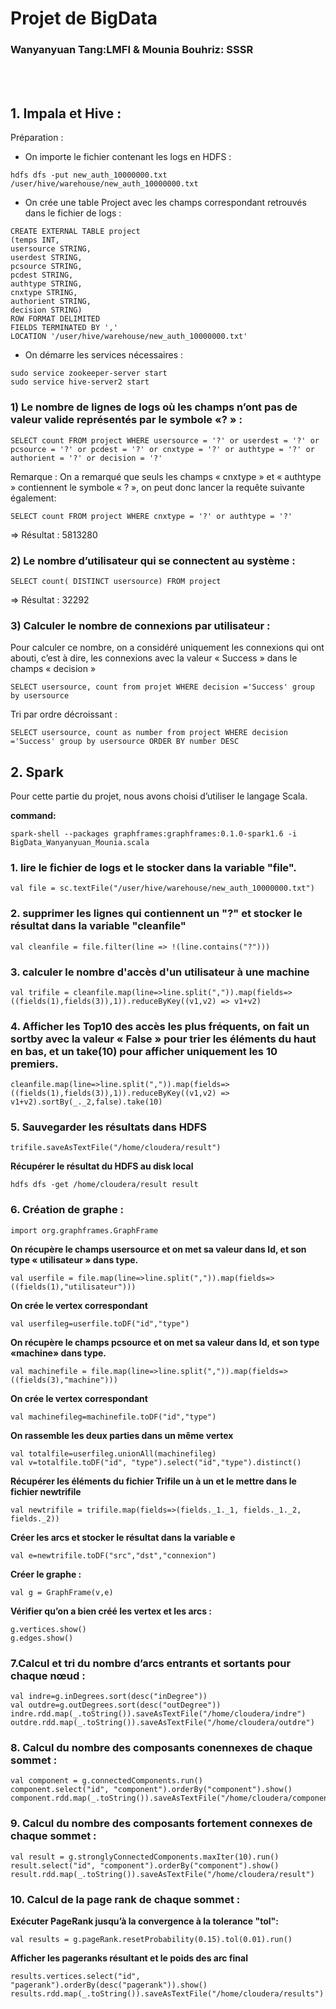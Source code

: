 # Projet de BigData

### Wanyanyuan Tang:LMFI   &  Mounia Bouhriz: SSSR

<br><br/>

## 1. Impala et Hive :

Préparation :


- On importe le fichier contenant les logs en HDFS :

 ```
hdfs dfs -put new_auth_10000000.txt /user/hive/warehouse/new_auth_10000000.txt
 ```
 
- On crée une table Project avec les champs correspondant retrouvés dans le fichier de logs : 

```
CREATE EXTERNAL TABLE project
(temps INT,
usersource STRING,
userdest STRING,
pcsource STRING,
pcdest STRING,
authtype STRING,
cnxtype STRING,
authorient STRING,
decision STRING)
ROW FORMAT DELIMITED
FIELDS TERMINATED BY ','
LOCATION '/user/hive/warehouse/new_auth_10000000.txt'
```

- On démarre les services nécessaires : 

```
sudo service zookeeper-server start
sudo service hive-server2 start
```

### 1) Le nombre de lignes de logs où les champs n’ont pas de valeur valide représentés par le symbole «? » : 

 ```
SELECT count FROM project WHERE usersource = '?' or userdest = '?' or pcsource = '?' or pcdest = '?' or cnxtype = '?' or authtype = '?' or authorient = '?' or decision = '?'
 ```
 
Remarque : On a remarqué que seuls les champs « cnxtype » et « authtype » contiennent le symbole « ? », on peut donc lancer la requête suivante également:
 
 ```
SELECT count FROM project WHERE cnxtype = '?' or authtype = '?'
 ```

⇒ Résultat : 5813280



### 2) Le nombre d’utilisateur qui se connectent au système :  

 ```
SELECT count( DISTINCT usersource) FROM project
 ```
⇒ Résultat : 32292


### 3) Calculer le nombre de connexions par utilisateur : 

Pour calculer ce nombre, on a considéré uniquement les connexions qui ont abouti, c’est à dire, les connexions avec la valeur « Success » dans le champs « decision »

 ```
SELECT usersource, count from projet WHERE decision ='Success' group by usersource 
 ```

Tri par ordre décroissant : 

 ```
SELECT usersource, count as number from project WHERE decision ='Success' group by usersource ORDER BY number DESC
 ```

## 2. Spark 
Pour cette partie du projet, nous avons choisi d’utiliser le langage Scala. 

**command:**


 ```
spark-shell --packages graphframes:graphframes:0.1.0-spark1.6 -i BigData_Wanyanyuan_Mounia.scala
 ```
 
### 1.  lire le fichier de logs et le stocker dans la variable "file".

```
val file = sc.textFile("/user/hive/warehouse/new_auth_10000000.txt") 
 ```

### 2. supprimer les lignes qui contiennent un "?" et stocker le résultat dans la variable "cleanfile"
 ```
val cleanfile = file.filter(line => !(line.contains("?")))  
 ```
### 3.  calculer le nombre d'accès d'un utilisateur à une machine 

 ```
 val trifile = cleanfile.map(line=>line.split(",")).map(fields=>((fields(1),fields(3)),1)).reduceByKey((v1,v2) => v1+v2)
 
 ```

### 4. Afficher les Top10 des accès les plus fréquents, on fait un sortby avec la valeur « False » pour trier les éléments du haut en bas, et un take(10) pour afficher uniquement les 10 premiers. 


 ```
 cleanfile.map(line=>line.split(",")).map(fields=>((fields(1),fields(3)),1)).reduceByKey((v1,v2) => v1+v2).sortBy(_._2,false).take(10)
 ```
 
 ### 5. Sauvegarder les résultats dans HDFS 
 
 ```
 trifile.saveAsTextFile("/home/cloudera/result")
 ```
 
 **Récupérer le résultat du HDFS au disk local**
 
 
 ```
 hdfs dfs -get /home/cloudera/result result
 
 ```

### 6. Création de graphe : 

```
import org.graphframes.GraphFrame

```
 
**On récupère le champs usersource et on met sa valeur dans Id, et son type « utilisateur » dans type.**
 
 ```
 val userfile = file.map(line=>line.split(",")).map(fields=>((fields(1),"utilisateur"))) 

 ```
 
**On crée le vertex correspondant**
 
 ```
 val userfileg=userfile.toDF("id","type")
 
 ```
 
**On récupère le champs pcsource et on met sa valeur dans Id, et son type «machine» dans type.**
 
 ```
 val machinefile = file.map(line=>line.split(",")).map(fields=>((fields(3),"machine")))
 
 ```
 
**On crée le vertex correspondant**

 ```
 val machinefileg=machinefile.toDF("id","type")
 
 ```
**On rassemble les deux parties dans un même vertex**

 ```
 val totalfile=userfileg.unionAll(machinefileg)
 val v=totalfile.toDF("id", "type").select("id","type").distinct()
 
 ```
**Récupérer les éléments du fichier Trifile un à un et le mettre dans le fichier newtrifile**
 
 ```
 val newtrifile = trifile.map(fields=>(fields._1._1, fields._1._2, fields._2))
 
 ```
**Créer les arcs et stocker le résultat dans la variable e**
 
 ```
 val e=newtrifile.toDF("src","dst","connexion")
 
 ```
**Créer le graphe :**
 
 ```
 val g = GraphFrame(v,e) 
 
 ```
**Vérifier qu’on a bien créé les vertex et les arcs :**
 
 ```
g.vertices.show()
g.edges.show()

```

### 7.Calcul et tri du nombre d’arcs entrants et sortants pour chaque nœud : 

```
val indre=g.inDegrees.sort(desc("inDegree"))
val outdre=g.outDegrees.sort(desc("outDegree"))
indre.rdd.map(_.toString()).saveAsTextFile("/home/cloudera/indre")
outdre.rdd.map(_.toString()).saveAsTextFile("/home/cloudera/outdre")

```

### 8. Calcul du nombre des composants conennexes de chaque sommet :

```
val component = g.connectedComponents.run()
component.select("id", "component").orderBy("component").show()
component.rdd.map(_.toString()).saveAsTextFile("/home/cloudera/component")

```

### 9. Calcul du nombre des composants fortement connexes de chaque sommet :

```
val result = g.stronglyConnectedComponents.maxIter(10).run()
result.select("id", "component").orderBy("component").show()
result.rdd.map(_.toString()).saveAsTextFile("/home/cloudera/result")
```
### 10. Calcul de la page rank de chaque sommet :


**Exécuter PageRank jusqu’à la convergence à la tolerance "tol":**
```
val results = g.pageRank.resetProbability(0.15).tol(0.01).run()
```

**Afficher les pageranks résultant et le poids des arc final**

```
results.vertices.select("id", "pagerank").orderBy(desc("pagerank")).show()
results.rdd.map(_.toString()).saveAsTextFile("/home/cloudera/results")
```


